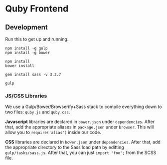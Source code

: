 # Quby Frontend

## Development

Run this to get up and running.

```
npm install -g gulp
npm install -g bower

npm install
bower install

gem install sass -v 3.3.7

gulp
```

### JS/CSS Libraries

We use a Gulp/Bower/Browserify+Sass stack to compile everything down to two files: `quby.js` and `quby.css`.

**Javascript** libraries are declared in `bower.json` under `dependencies`. After that, add the appropriate aliases in `package.json` under `browser`. This will allow you to `require('alias')` inside our code.

**CSS** libraries are declared in `bower.json` under `dependencies`. After that, add the appropriate directory to the Sass load path by editting `gulp/tasks/sass.js`. After that, you can just `import "foo";` from the SCSS file.
